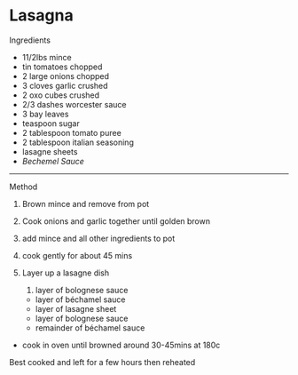 # Lasagna

Ingredients

-   11/2lbs mince
-   tin tomatoes chopped
-   2 large onions chopped
-   3 cloves garlic crushed
-   2 oxo cubes crushed
-   2/3 dashes worcester sauce
-   3 bay leaves
-   teaspoon sugar
-   2 tablespoon tomato puree
-   2 tablespoon italian seasoning
-   lasagne sheets
-   *Bechemel Sauce*

--------------------------------------------------------------------------------

Method

1.  Brown mince and remove from pot

2.  Cook onions and garlic together until golden brown

3.  add mince and all other ingredients to pot

4.  cook gently for about 45 mins

5.  Layer up a lasagne dish

    1.  layer of bolognese sauce

    -   layer of béchamel sauce
    -   layer of lasagne sheet
    -   layer of bolognese sauce
    -   remainder of béchamel sauce

-   cook in oven until browned around 30-45mins at 180c

Best cooked and left for a few hours then reheated
